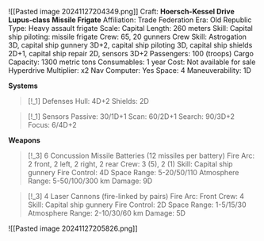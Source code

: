 ![[Pasted image 20241127204349.png]]
Craft: **Hoersch-Kessel Drive Lupus-class Missile Frigate**
Affiliation: Trade Federation
Era: Old Republic
Type: Heavy assault frigate
Scale: Capital
Length: 260 meters
Skill: Capital ship piloting: missile frigate
Crew: 65, 20 gunners
Crew Skill: Astrogation 3D, capital ship gunnery 3D+2, capital ship piloting 3D, capital ship shields 2D+1, capital ship repair 2D, sensors 3D+2
Passengers: 100 (troops)
Cargo Capacity: 1300 metric tons
Consumables: 1 year
Cost: Not available for sale
Hyperdrive Multiplier: x2
Nav Computer: Yes
Space: 4
Maneuverability: 1D

**Systems**
> [!_1] Defenses 
> Hull: 4D+2
> Shields: 2D
> 

> [!_1] Sensors
> Passive: 30/1D+1
> Scan: 60/2D+1
> Search: 90/3D+2
> Focus: 6/4D+2

**Weapons**
> [!_3] 6 Concussion Missile Batteries (12 missiles per battery)
> Fire Arc: 2 front, 2 left, 2 right, 2 rear
> Crew: 3 (5), 2 (1)
> Skill: Capital ship gunnery
> Fire Control: 4D
> Space Range: 5-20/50/110
> Atmosphere Range: 5-50/100/300 km
> Damage: 9D

> [!_3] 4 Laser Cannons (fire-linked by pairs)
> Fire Arc: Front
> Crew: 4
> Skill: Capital ship gunnery
> Fire Control: 2D
> Space Range: 1-5/15/30
> Atmosphere Range: 2-10/30/60 km
> Damage: 5D


![[Pasted image 20241127205826.png]]


